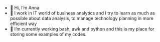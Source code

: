 - 👋 Hi, I’m Anna
- 👀 I work in IT world of business analytics and I try to learn as much as possible about data analysis, to manage technology planning in more efficient way
- 🌱 I’m currently working  bash, awk and python and this is my place for storing some examples of my codes.

